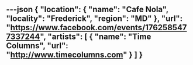 ---json
{
  "location": {
    "name": "Cafe Nola",
    "locality": "Frederick",
    "region": "MD"
  },
  "url": "https://www.facebook.com/events/1762585477337244",
  "artists": [
    {
      "name": "Time Columns",
      "url": "http://www.timecolumns.com"
    }
  ]
}
---
